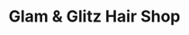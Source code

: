 ---
title: "Glam & Glitz Hair Shop"
url: /brighton/glam-and-glitz-hair-shop/
shop: hairdresser supply
---